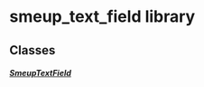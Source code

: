 


# smeup_text_field library











## Classes

##### [SmeupTextField](../smeup_widgets_smeup_text_field/SmeupTextField-class.md)



 















